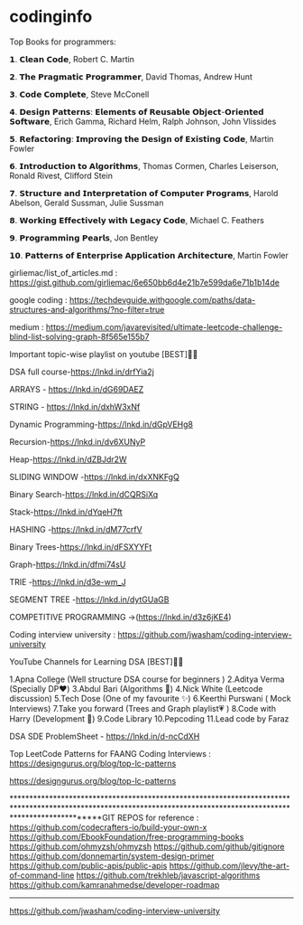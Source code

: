 # codinginfo

Top Books for programmers:

𝟭. 𝗖𝗹𝗲𝗮𝗻 𝗖𝗼𝗱𝗲, Robert C. Martin

𝟮. 𝗧𝗵𝗲 𝗣𝗿𝗮𝗴𝗺𝗮𝘁𝗶𝗰 𝗣𝗿𝗼𝗴𝗿𝗮𝗺𝗺𝗲𝗿, David Thomas, Andrew Hunt

𝟯. 𝗖𝗼𝗱𝗲 𝗖𝗼𝗺𝗽𝗹𝗲𝘁𝗲, Steve McConell

𝟰. 𝗗𝗲𝘀𝗶𝗴𝗻 𝗣𝗮𝘁𝘁𝗲𝗿𝗻𝘀: 𝗘𝗹𝗲𝗺𝗲𝗻𝘁𝘀 𝗼𝗳 𝗥𝗲𝘂𝘀𝗮𝗯𝗹𝗲 𝗢𝗯𝗷𝗲𝗰𝘁-𝗢𝗿𝗶𝗲𝗻𝘁𝗲𝗱 𝗦𝗼𝗳𝘁𝘄𝗮𝗿𝗲, Erich Gamma, Richard Helm, Ralph Johnson, John Vlissides

𝟱. 𝗥𝗲𝗳𝗮𝗰𝘁𝗼𝗿𝗶𝗻𝗴: 𝗜𝗺𝗽𝗿𝗼𝘃𝗶𝗻𝗴 𝘁𝗵𝗲 𝗗𝗲𝘀𝗶𝗴𝗻 𝗼𝗳 𝗘𝘅𝗶𝘀𝘁𝗶𝗻𝗴 𝗖𝗼𝗱𝗲, Martin Fowler

𝟲. 𝗜𝗻𝘁𝗿𝗼𝗱𝘂𝗰𝘁𝗶𝗼𝗻 𝘁𝗼 𝗔𝗹𝗴𝗼𝗿𝗶𝘁𝗵𝗺𝘀, Thomas Cormen, Charles Leiserson, Ronald Rivest, Clifford Stein

𝟳. 𝗦𝘁𝗿𝘂𝗰𝘁𝘂𝗿𝗲 𝗮𝗻𝗱 𝗜𝗻𝘁𝗲𝗿𝗽𝗿𝗲𝘁𝗮𝘁𝗶𝗼𝗻 𝗼𝗳 𝗖𝗼𝗺𝗽𝘂𝘁𝗲𝗿 𝗣𝗿𝗼𝗴𝗿𝗮𝗺𝘀, Harold Abelson, Gerald Sussman, Julie Sussman

𝟴. 𝗪𝗼𝗿𝗸𝗶𝗻𝗴 𝗘𝗳𝗳𝗲𝗰𝘁𝗶𝘃𝗲𝗹𝘆 𝘄𝗶𝘁𝗵 𝗟𝗲𝗴𝗮𝗰𝘆 𝗖𝗼𝗱𝗲, Michael C. Feathers

𝟵. 𝗣𝗿𝗼𝗴𝗿𝗮𝗺𝗺𝗶𝗻𝗴 𝗣𝗲𝗮𝗿𝗹𝘀, Jon Bentley

𝟭𝟬. 𝗣𝗮𝘁𝘁𝗲𝗿𝗻𝘀 𝗼𝗳 𝗘𝗻𝘁𝗲𝗿𝗽𝗿𝗶𝘀𝗲 𝗔𝗽𝗽𝗹𝗶𝗰𝗮𝘁𝗶𝗼𝗻 𝗔𝗿𝗰𝗵𝗶𝘁𝗲𝗰𝘁𝘂𝗿𝗲, Martin Fowler

girliemac/list_of_articles.md : https://gist.github.com/girliemac/6e650bb6d4e21b7e599da6e71b1b14de

google coding : https://techdevguide.withgoogle.com/paths/data-structures-and-algorithms/?no-filter=true

medium : https://medium.com/javarevisited/ultimate-leetcode-challenge-blind-list-solving-graph-8f565e155b7

Important topic-wise playlist on youtube [BEST]💯💯

DSA full course-https://lnkd.in/drfYia2j

ARRAYS - https://lnkd.in/dG69DAEZ

STRING - https://lnkd.in/dxhW3xNf

Dynamic Programming-https://lnkd.in/dGpVEHg8

Recursion-https://lnkd.in/dv6XUNyP

Heap-https://lnkd.in/dZBJdr2W

SLIDING WINDOW -https://lnkd.in/dxXNKFgQ

Binary Search-https://lnkd.in/dCQRSiXq

Stack-https://lnkd.in/dYqeH7ft

HASHING -https://lnkd.in/dM77crfV

Binary Trees-https://lnkd.in/dFSXYYFt

Graph-https://lnkd.in/dfmi74sU

TRIE -https://lnkd.in/d3e-wm_J

SEGMENT TREE -https://lnkd.in/dytGUaGB

COMPETITIVE PROGRAMMING ->(https://lnkd.in/d3z6jKE4)

Coding interview university : https://github.com/jwasham/coding-interview-university



YouTube Channels for Learning DSA [BEST]💯💯

1.Apna College (Well structure DSA course for beginners )
2.Aditya Verma (Specially DP❤️)
3.Abdul Bari (Algorithms 💯)
4.Nick White (Leetcode discussion)
5.Tech Dose (One of my favourite ✨)
6.Keerthi Purswani ( Mock Interviews)
7.Take you forward (Trees and Graph playlist💗 )
8.Code with Harry (Development 💯)
9.Code Library
10.Pepcoding
11.Lead code by Faraz

DSA SDE ProblemSheet - https://lnkd.in/d-ncCdXH

Top LeetCode Patterns for FAANG Coding Interviews : https://designgurus.org/blog/top-lc-patterns

https://designgurus.org/blog/top-lc-patterns

********************************************************************************************************************************************************************GIT REPOS for reference :
https://github.com/codecrafters-io/build-your-own-x
https://github.com/EbookFoundation/free-programming-books
https://github.com/ohmyzsh/ohmyzsh
https://github.com/github/gitignore
https://github.com/donnemartin/system-design-primer
https://github.com/public-apis/public-apis
https://github.com/jlevy/the-art-of-command-line
https://github.com/trekhleb/javascript-algorithms
https://github.com/kamranahmedse/developer-roadmap

********************************************************************************************************************************************************************
https://github.com/jwasham/coding-interview-university



